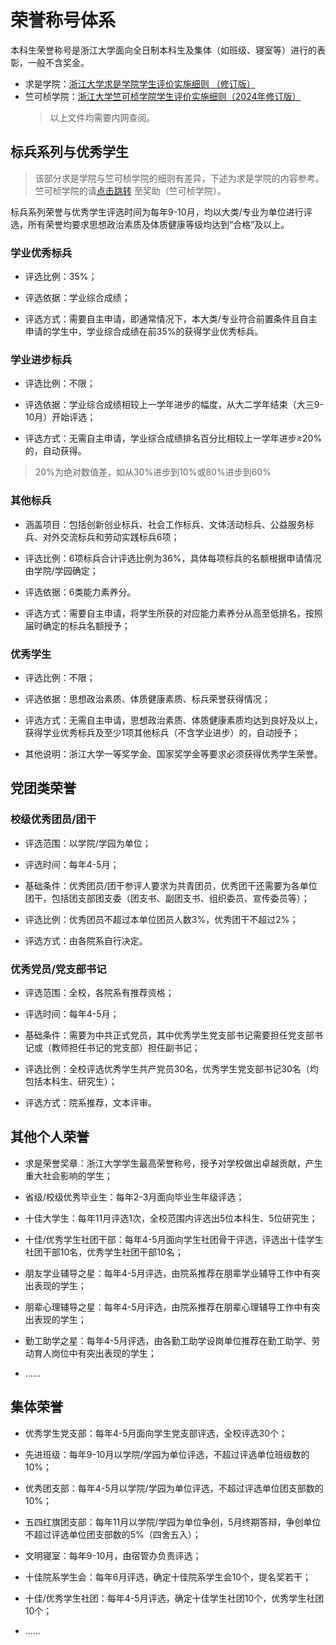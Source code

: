 # 荣誉称号体系

本科生荣誉称号是浙江大学面向全日制本科生及集体（如班级、寝室等）进行的表彰，一般不含奖金。

- 求是学院：[浙江大学求是学院学生评价实施细则 （修订版）](https://zjuers.com/rd?url=http://qsxy.zju.edu.cn/2021/0910/c30813a2420359/page.psp)
- 竺可桢学院：[浙江大学竺可桢学院学生评价实施细则（2024年修订版）](https://zjuers.com/rd?url=http://office.ckc.zju.edu.cn/2024/1210/c35002a3001451/page.psp)
  > 以上文件均需要内网查阅。

## 标兵系列与优秀学生

> 该部分求是学院与竺可桢学院的细则有差异，下述为求是学院的内容参考。竺可桢学院的请[点击跳转](./awards_ckc.md) 至奖助（竺可桢学院）。

标兵系列荣誉与优秀学生评选时间为每年9-10月，均以大类/专业为单位进行评选，所有荣誉均要求思想政治素质及体质健康等级均达到“合格”及以上。

### 学业优秀标兵

- 评选比例：35%；

- 评选依据：学业综合成绩；

- 评选方式：需要自主申请，即通常情况下，本大类/专业符合前置条件且自主申请的学生中，学业综合成绩在前35%的获得学业优秀标兵。

### 学业进步标兵

- 评选比例：不限；

- 评选依据：学业综合成绩相较上一学年进步的幅度，从大二学年结束（大三9-10月）开始评选；

- 评选方式：无需自主申请，学业综合成绩排名百分比相较上一学年进步≥20%的，自动获得。
>20%为绝对数值差，如从30%进步到10%或80%进步到60%

### 其他标兵

- 涵盖项目：包括创新创业标兵、社会工作标兵、文体活动标兵、公益服务标兵、对外交流标兵和劳动实践标兵6项；

- 评选比例：6项标兵合计评选比例为36%，具体每项标兵的名额根据申请情况由学院/学园确定；

- 评选依据：6类能力素养分。

- 评选方式：需要自主申请，将学生所获的对应能力素养分从高至低排名，按照届时确定的标兵名额授予；

### 优秀学生

- 评选比例：不限；

- 评选依据：思想政治素质、体质健康素质、标兵荣誉获得情况；

- 评选方式：无需自主申请，思想政治素质、体质健康素质均达到良好及以上，获得学业优秀标兵及至少1项其他标兵（不含学业进步）的，自动授予；

- 其他说明：浙江大学一等奖学金、国家奖学金等要求必须获得优秀学生荣誉。

## 党团类荣誉

### 校级优秀团员/团干

- 评选范围：以学院/学园为单位；

- 评选时间：每年4-5月；

- 基础条件：优秀团员/团干参评人要求为共青团员，优秀团干还需要为各单位团干，包括团支部团支委（团支书、副团支书、组织委员、宣传委员等）；

- 评选比例：优秀团员不超过本单位团员人数3%，优秀团干不超过2%；

- 评选方式：由各院系自行决定。

### 优秀党员/党支部书记

- 评选范围：全校，各院系有推荐资格；

- 评选时间：每年4-5月；

- 基础条件：需要为中共正式党员，其中优秀学生党支部书记需要担任党支部书记或（教师担任书记的党支部）担任副书记；

- 评选比例：全校评选优秀学生共产党员30名，优秀学生党支部书记30名（均包括本科生、研究生）；

- 评选方式：院系推荐，文本评审。

## 其他个人荣誉

- 求是荣誉奖章：浙江大学学生最高荣誉称号，授予对学校做出卓越贡献，产生重大社会影响的学生；

- 省级/校级优秀毕业生：每年2-3月面向毕业生年级评选；

- 十佳大学生：每年11月评选1次，全校范围内评选出5位本科生、5位研究生；

- 十佳/优秀学生社团干部：每年4-5月面向学生社团骨干评选，评选出十佳学生社团干部10名，优秀学生社团干部10名；

- 朋友学业辅导之星：每年4-5月评选，由院系推荐在朋辈学业辅导工作中有突出表现的学生；

- 朋辈心理辅导之星：每年4-5月评选，由院系推荐在朋辈心理辅导工作中有突出表现的学生；

- 勤工助学之星：每年4-5月评选，由各勤工助学设岗单位推荐在勤工助学、劳动育人岗位中有突出表现的学生；

- ……

## 集体荣誉

- 优秀学生党支部：每年4-5月面向学生党支部评选，全校评选30个；

- 先进班级：每年9-10月以学院/学园为单位评选，不超过评选单位班级数的10%；

- 优秀团支部：每年4-5月以学院/学园为单位评选，不超过评选单位团支部数的10%；

- 五四红旗团支部：每年11月以学院/学园为单位争创，5月终期答辩，争创单位不超过评选单位团支部数的5%（四舍五入）；

- 文明寝室：每年9-10月，由宿管办负责评选；

- 十佳院系学生会：每年6月评选，确定十佳院系学生会10个，提名奖若干；

- 十佳/优秀学生社团：每年4-5月评选，确定十佳学生社团10个，优秀学生社团10个；

- ……
